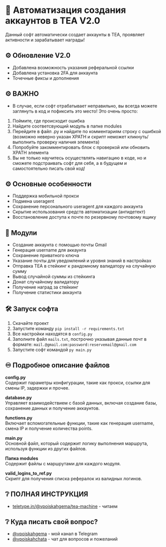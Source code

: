 # 🌱 Автоматизация создания аккаунтов в TEA V2.0

Данный софт автоматически создает аккаунты в TEA, проявляет активности и зарабатывает награды!

## ⚙️ Обновление V2.0
- Добавлена возможность указания реферальной ссылки
- Добавлена установка 2FA для аккаунта
- Точечные фиксы и дополнения

## ⚙️ ВАЖНО
- В случае, если софт отрабатывает неправильно, вы всегда можете заглянуть в код и пофиксить это место!
Это очень просто:
1. Поймите, где происходит ошибка
2. Найдите соответсвующий модуль в папке modules
3. Перейдите в файл .py и найдите по комментариям строку с ошибкой (возможно неверно указан XPATH и скрипт неможет кликнуть/выполнить проверку наличия элемента)
4. Попробуйте закомментировать блок с проверкой или обновить XPATH элемента
5. Вы не только научитесь осуществлять навигацию в коде, но и сможете подстраивать софт для себя, а в будущем и самостоятельно писать свой код!

## ⚙️ Основные особенности
- Поддержка мобильной прокси
- Подмена useragent
- Сохранение персонального useragent для каждого аккаунта
- Скрытие использования средств автоматизации (антидетект)
- Восстановление доступа к почте по резервному почтовому ящику

## 🧩 Модули
- Создание аккаунта с помощью почты Gmail
- Генерация username для аккаунта
- Сохранение приватного ключа
- Указание почты для уведомлений и уровня знаний в настройках
- Отправка TEA в стейкинг к рандомному валидатору на случайную сумму
- Вывод случайной суммы из стейкинга
- Донат случайному валидатору
- Получение наград за стейкинг
- Получение статистики аккаунта

## 🛠️ Запуск софта
1. Скачайте проект
2. Запустите команду `pip install -r requirements.txt`
3. Все настройки находятся в `config.py`
4. Заполните файл `mails.txt`, построчно указывая данные почт в формате: `mail.@gmail.com:password:reservemail@gmail.com`
5. Запустите софт командой `py main.py`

## ♾️ Подробное описание файлов

**config.py**  
Содержит параметры конфигурации, такие как прокси, ссылки для смены IP, задержки и прочее.

**database.py**  
Управляет взаимодействием с базой данных, включая создание базы, сохранение данных и получение аккаунтов.

**functions.py**  
Включает вспомогательные функции, такие как генерация username, смена IP и получение количества points.

**main.py**  
Основной файл, который содержит логику выполнения маршрута, используя функции из других файлов.

**Папка modules**  
Содержит файлы с маршрутами для каждого модуля.

**valid_logins_to_ref.py**  
Скрипт для получения списка рефералок из валидных логинов.

## ❔ ПОЛНАЯ ИНСТРУКЦИЯ
- [teletype.in/@vpoiskahgema/tea-machine]([https://t.me/vpoiskahgema](https://teletype.in/@vpoiskahgema/tea-machine)) - читаем


## ❔ Куда писать свой вопрос?
- [@vpoiskahgema](https://t.me/vpoiskahgema) - мой канал в Telegram
- [@vpoiskahchata](https://t.me/vpoiskahchata) - чат для вопросов и пожеланий
